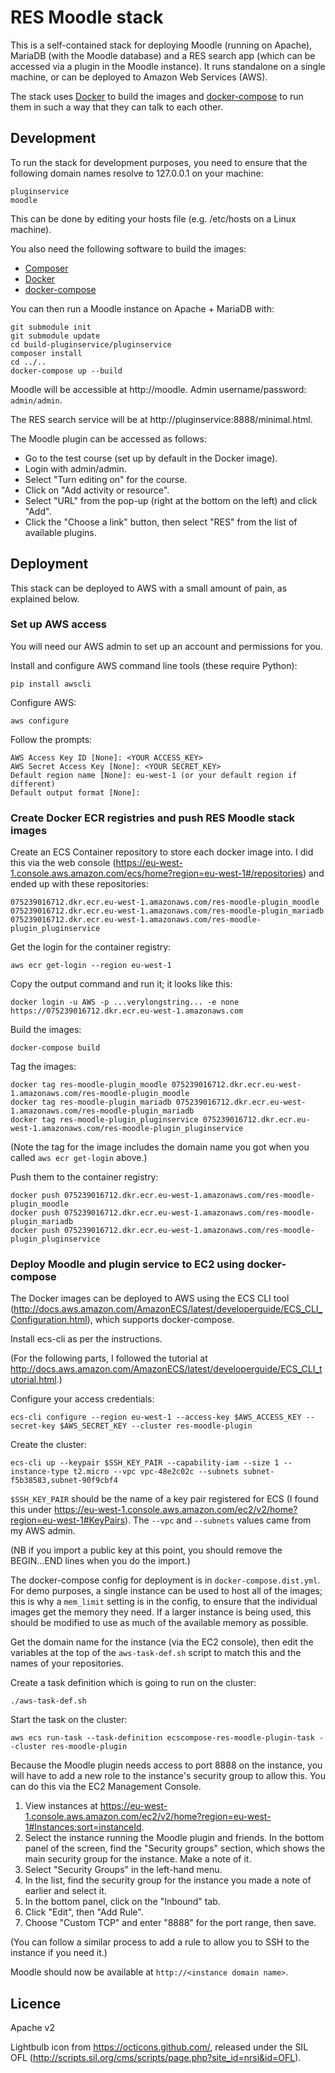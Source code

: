 # RES Moodle stack

This is a self-contained stack for deploying Moodle (running on Apache),
MariaDB (with the Moodle database) and a RES search app (which can be
accessed via a plugin in the Moodle instance). It runs standalone
on a single machine, or can be deployed to Amazon Web Services (AWS).

The stack uses [Docker](https://www.docker.com/) to build the images
and [docker-compose](https://docs.docker.com/compose/overview/) to run them
in such a way that they can talk to each other.

## Development

To run the stack for development purposes, you need to ensure that the following
domain names resolve to 127.0.0.1 on your machine:

    pluginservice
    moodle

This can be done by editing your hosts file (e.g. /etc/hosts on a Linux
machine).

You also need the following software to build the images:

* [Composer](https://getcomposer.org/download/)
* [Docker](https://www.docker.com/get-docker)
* [docker-compose](https://docs.docker.com/compose/install/)

You can then run a Moodle instance on Apache + MariaDB with:

    git submodule init
    git submodule update
    cd build-pluginservice/pluginservice
    composer install
    cd ../..
    docker-compose up --build

Moodle will be accessible at http://moodle. Admin username/password:
`admin/admin`.

The RES search service will be at http://pluginservice:8888/minimal.html.

The Moodle plugin can be accessed as follows:

* Go to the test course (set up by default in the Docker image).
* Login with admin/admin.
* Select "Turn editing on" for the course.
* Click on "Add activity or resource".
* Select "URL" from the pop-up (right at the bottom on the left) and click "Add".
* Click the "Choose a link" button, then select "RES" from the list of available plugins.

## Deployment

This stack can be deployed to AWS with a small amount of pain, as explained
below.

### Set up AWS access

You will need our AWS admin to set up an account and permissions for you.

Install and configure AWS command line tools (these require Python):

    pip install awscli

Configure AWS:

    aws configure

Follow the prompts:

    AWS Access Key ID [None]: <YOUR ACCESS_KEY>
    AWS Secret Access Key [None]: <YOUR SECRET_KEY>
    Default region name [None]: eu-west-1 (or your default region if different)
    Default output format [None]:

### Create Docker ECR registries and push RES Moodle stack images

Create an ECS Container repository to store each docker image into. I did this via the web console (https://eu-west-1.console.aws.amazon.com/ecs/home?region=eu-west-1#/repositories) and ended up with these repositories:

    075239016712.dkr.ecr.eu-west-1.amazonaws.com/res-moodle-plugin_moodle
    075239016712.dkr.ecr.eu-west-1.amazonaws.com/res-moodle-plugin_mariadb
    075239016712.dkr.ecr.eu-west-1.amazonaws.com/res-moodle-plugin_pluginservice

Get the login for the container registry:

    aws ecr get-login --region eu-west-1

Copy the output command and run it; it looks like this:

    docker login -u AWS -p ...verylongstring... -e none https://075239016712.dkr.ecr.eu-west-1.amazonaws.com

Build the images:

    docker-compose build

Tag the images:

    docker tag res-moodle-plugin_moodle 075239016712.dkr.ecr.eu-west-1.amazonaws.com/res-moodle-plugin_moodle
    docker tag res-moodle-plugin_mariadb 075239016712.dkr.ecr.eu-west-1.amazonaws.com/res-moodle-plugin_mariadb
    docker tag res-moodle-plugin_pluginservice 075239016712.dkr.ecr.eu-west-1.amazonaws.com/res-moodle-plugin_pluginservice

(Note the tag for the image includes the domain name you got when you called `aws ecr get-login` above.)

Push them to the container registry:

    docker push 075239016712.dkr.ecr.eu-west-1.amazonaws.com/res-moodle-plugin_moodle
    docker push 075239016712.dkr.ecr.eu-west-1.amazonaws.com/res-moodle-plugin_mariadb
    docker push 075239016712.dkr.ecr.eu-west-1.amazonaws.com/res-moodle-plugin_pluginservice

### Deploy Moodle and plugin service to EC2 using docker-compose

The Docker images can be deployed to AWS using the ECS CLI tool (http://docs.aws.amazon.com/AmazonECS/latest/developerguide/ECS_CLI_Configuration.html), which supports docker-compose.

Install ecs-cli as per the instructions.

(For the following parts, I followed the tutorial at http://docs.aws.amazon.com/AmazonECS/latest/developerguide/ECS_CLI_tutorial.html.)

Configure your access credentials:

    ecs-cli configure --region eu-west-1 --access-key $AWS_ACCESS_KEY --secret-key $AWS_SECRET_KEY --cluster res-moodle-plugin

Create the cluster:

    ecs-cli up --keypair $SSH_KEY_PAIR --capability-iam --size 1 --instance-type t2.micro --vpc vpc-48e2c02c --subnets subnet-f5b38583,subnet-90f9cbf4

`$SSH_KEY_PAIR` should be the name of a key pair registered for ECS (I found this under https://eu-west-1.console.aws.amazon.com/ec2/v2/home?region=eu-west-1#KeyPairs). The `--vpc` and `--subnets` values came from my AWS admin.

(NB if you import a public key at this point, you should remove the BEGIN...END lines when you do the import.)

The docker-compose config for deployment is in `docker-compose.dist.yml`. For demo purposes, a single instance can be used to host all of the images; this is why a `mem_limit` setting is in the config, to ensure that the individual images get the memory they need. If a larger instance is being used, this should be modified to use as much of the available memory as possible.

Get the domain name for the instance (via the EC2 console), then edit the variables at the top of the `aws-task-def.sh` script to match this and the names of your repositories.

Create a task definition which is going to run on the cluster:

    ./aws-task-def.sh

Start the task on the cluster:

    aws ecs run-task --task-definition ecscompose-res-moodle-plugin-task --cluster res-moodle-plugin

Because the Moodle plugin needs access to port 8888 on the instance, you will have to add a new role to the instance's security group to allow this. You can do this via the EC2 Management Console.

1. View instances at https://eu-west-1.console.aws.amazon.com/ec2/v2/home?region=eu-west-1#Instances:sort=instanceId.
2. Select the instance running the Moodle plugin and friends. In the bottom panel of the screen, find the "Security groups" section, which shows the main security group for the instance. Make a note of it.
3. Select "Security Groups" in the left-hand menu.
4. In the list, find the security group for the instance you made a note of earlier and select it.
5. In the bottom panel, click on the "Inbound" tab.
6. Click "Edit", then "Add Rule".
7. Choose "Custom TCP" and enter "8888" for the port range, then save.

(You can follow a similar process to add a rule to allow you to SSH to the instance if you need it.)

Moodle should now be available at `http://<instance domain name>`.

## Licence

Apache v2

Lightbulb icon from https://octicons.github.com/, released under the SIL OFL
(http://scripts.sil.org/cms/scripts/page.php?site_id=nrsi&id=OFL).
